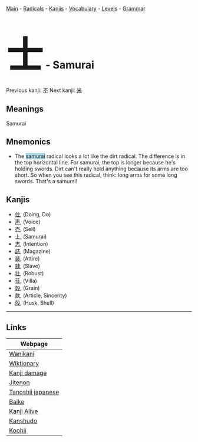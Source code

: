 <style> bigfont {font-size: 100px}</style>
[Main](../README.md) -
[Radicals](../radicals.md) -
[Kanjis](../kanjis.md) -
[Vocabulary](../vocabulary.md) -
[Levels](../levels.md) -
[Grammar](../grammar.md)
# <bigfont> 士</bigfont> - Samurai 

Previous kanji: [不](不.md) Next kanji: [米](米.md) 

## Meanings
 Samurai
## Mnemonics
 * The <span style="background-color:#ADD8E6"> samurai</span> radical looks a lot like the dirt radical. The difference is in the top horizontal line. For samurai, the top is longer because he's holding swords. Dirt can't really hold anything because its arms are too short. So when you see this radical, think: long arms for some long swords. That's a samurai!


## Kanjis
 * [仕](../kanjis/仕.md), (Doing, Do)
* [声](../kanjis/声.md), (Voice)
* [売](../kanjis/売.md), (Sell)
* [士](../kanjis/士.md), (Samurai)
* [志](../kanjis/志.md), (Intention)
* [誌](../kanjis/誌.md), (Magazine)
* [装](../kanjis/装.md), (Attire)
* [隷](../kanjis/隷.md), (Slave)
* [壮](../kanjis/壮.md), (Robust)
* [荘](../kanjis/荘.md), (Villa)
* [穀](../kanjis/穀.md), (Grain)
* [款](../kanjis/款.md), (Article, Sincerity)
* [殻](../kanjis/殻.md), (Husk, Shell)



---

## Links 

| Webpage |
| --- |
| [Wanikani          ](https://www.wanikani.com/kanji/士) |
| [Wiktionary        ](https://en.wiktionary.org/wiki/士) |
| [Kanji damage      ](http://www.kanjidamage.com/kanji/search?utf8=✓&q=士) |
| [Jitenon           ](https://jitenon.com/kanji/士) |
| [Tanoshii japanese ](https://www.tanoshiijapanese.com/dictionary/kanji.cfm?k=士) |
| [Baike             ](https://baike.baidu.com/item/士) |
| [Kanji Alive       ](https://app.kanjialive.com/士) |
| [Kanshudo          ](https://www.kanshudo.com/searchmn?q=士) |
| [Koohii            ](https://kanji.koohii.com/study/kanji/士) |
